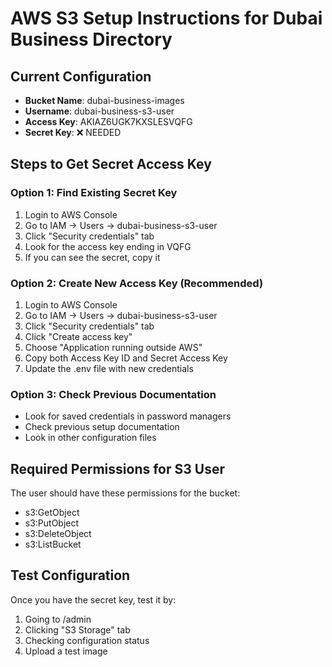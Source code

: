 # AWS S3 Setup Instructions for Dubai Business Directory

## Current Configuration

- **Bucket Name**: dubai-business-images
- **Username**: dubai-business-s3-user
- **Access Key**: AKIAZ6UGK7KXSLESVQFG
- **Secret Key**: ❌ NEEDED

## Steps to Get Secret Access Key

### Option 1: Find Existing Secret Key

1. Login to AWS Console
2. Go to IAM → Users → dubai-business-s3-user
3. Click "Security credentials" tab
4. Look for the access key ending in VQFG
5. If you can see the secret, copy it

### Option 2: Create New Access Key (Recommended)

1. Login to AWS Console
2. Go to IAM → Users → dubai-business-s3-user
3. Click "Security credentials" tab
4. Click "Create access key"
5. Choose "Application running outside AWS"
6. Copy both Access Key ID and Secret Access Key
7. Update the .env file with new credentials

### Option 3: Check Previous Documentation

- Look for saved credentials in password managers
- Check previous setup documentation
- Look in other configuration files

## Required Permissions for S3 User

The user should have these permissions for the bucket:

- s3:GetObject
- s3:PutObject
- s3:DeleteObject
- s3:ListBucket

## Test Configuration

Once you have the secret key, test it by:

1. Going to /admin
2. Clicking "S3 Storage" tab
3. Checking configuration status
4. Upload a test image
